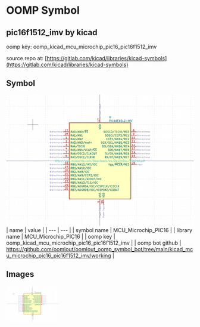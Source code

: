 # OOMP Symbol  
## pic16f1512_imv  by kicad  
  
oomp key: oomp_kicad_mcu_microchip_pic16_pic16f1512_imv  
  
source repo at: [https://gitlab.com/kicad/libraries/kicad-symbols](https://gitlab.com/kicad/libraries/kicad-symbols)  
## Symbol  
  
[![working.png](working_600.png)](working.png)  
| name | value | 
| --- | --- | 
| symbol name | MCU_Microchip_PIC16 | 
| library name | MCU_Microchip_PIC16 | 
| oomp key | oomp_kicad_mcu_microchip_pic16_pic16f1512_imv | 
| oomp bot github | https://github.com/oomlout/oomlout_oomp_symbol_bot/tree/main/kicad_mcu_microchip_pic16_pic16f1512_imv/working | 
## Images  
  
[![working.png](working_140.png)](working.png)  
